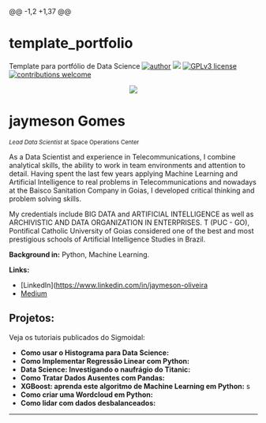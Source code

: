 @@ -1,2 +1,37 @@
# template_portfolio
Template para portfólio de Data Science
[![author](https://img.shields.io/badge/author-carlosfab-red.svg)](https://www.linkedin.com/in/carlosfab) [![](https://img.shields.io/badge/python-3.7+-blue.svg)](https://www.python.org/downloads/release/python-365/) [![GPLv3 license](https://img.shields.io/badge/License-GPLv3-blue.svg)](http://perso.crans.org/besson/LICENSE.html) [![contributions welcome](https://img.shields.io/badge/contributions-welcome-brightgreen.svg?style=flat)](https://github.com/carlosfab/data_science/issues)

<p align="center">
  <img src="banner.png" >
</p>

# jaymeson Gomes
<sub>*Lead Data Scientist* at Space Operations Center</sub>

As a Data Scientist and experience in Telecommunications, I combine analytical skills, the ability to work in team environments and attention to detail. Having spent the last few years applying Machine Learning and Artificial Intelligence to real problems in Telecommunications and nowadays at the Baisco Sanitation Company in Goias, I developed critical thinking and problem solving skills.

My credentials include BIG DATA and ARTIFICIAL INTELLIGENCE as well as ARCHIVISTIC AND DATA ORGANIZATION IN ENTERPRISES. T (PUC - GO), Pontifical Catholic University of Goias considered one of the best and most prestigious schools of Artificial Intelligence Studies in Brazil.

**Background in:** Python, Machine Learning.

**Links:**
* [LinkedIn](https://www.linkedin.com/in/jaymeson-oliveira
* [Medium](https://www.medium.com)


## Projetos:
Veja os tutoriais publicados do Sigmoidal:

* **Como usar o Histograma para Data Science:** 
* **Como Implementar Regressão Linear com Python:**
* **Data Science: Investigando o naufrágio do Titanic:** 
* **Como Tratar Dados Ausentes com Pandas:** 
* **XGBoost: aprenda este algoritmo de Machine Learning em Python:** s
* **Como criar uma Wordcloud em Python:**
* **Como lidar com dados desbalanceados:** 

---


